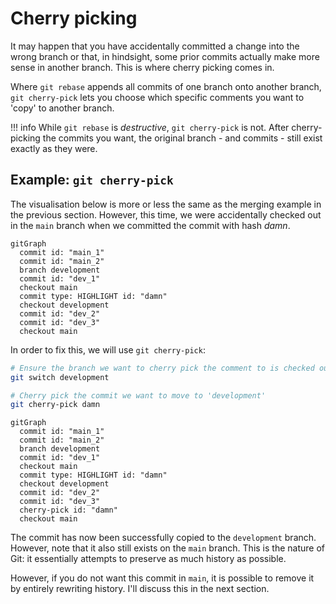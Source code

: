 # Cherry picking

It may happen that you have accidentally committed a change into the wrong branch or that, in hindsight, some prior commits actually make more sense in another branch. This is where cherry picking comes in.

Where `git rebase` appends all commits of one branch onto another branch, `git cherry-pick` lets you choose which specific comments you want to 'copy' to another branch.

!!! info
    While `git rebase` is *destructive*, `git cherry-pick` is not. After cherry-picking the commits you want, the original branch - and commits - still exist exactly as they were.

## Example: `git cherry-pick`

The visualisation below is more or less the same as the merging example in the previous section. However, this time, we were accidentally checked out in the `main` branch when we committed the commit with hash *damn*.

```mermaid
gitGraph
  commit id: "main_1"
  commit id: "main_2"
  branch development
  commit id: "dev_1"
  checkout main
  commit type: HIGHLIGHT id: "damn"
  checkout development
  commit id: "dev_2"
  commit id: "dev_3"
  checkout main
```

In order to fix this, we will use `git cherry-pick`:

```bash
# Ensure the branch we want to cherry pick the comment to is checked out
git switch development

# Cherry pick the commit we want to move to 'development'
git cherry-pick damn
```

```mermaid
gitGraph
  commit id: "main_1"
  commit id: "main_2"
  branch development
  commit id: "dev_1"
  checkout main
  commit type: HIGHLIGHT id: "damn"
  checkout development
  commit id: "dev_2"
  commit id: "dev_3"
  cherry-pick id: "damn"
  checkout main
```

The commit has now been successfully copied to the `development` branch. However, note that it also still exists on the `main` branch. This is the nature of Git: it essentially attempts to preserve as much history as possible.

However, if you do not want this commit in `main`, it is possible to remove it by entirely rewriting history. I'll discuss this in the next section.